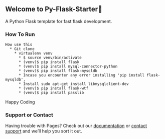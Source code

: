 ## Welcome to Py-Flask-Starter🚀
  A Python Flask template for fast flask development.

### How To Run

```
How use this 
  * Git clone
    * virtualenv venv
      * $ source venv/bin/activate
      * (venv)$ pip install flask
      * (venv)$ pip install mysql-connector-python
      * (venv)$ pip install flask-mysqldb
      * Incase you encounter any error installing 'pip install flask-mysqldb',
      * Install sudo apt-get install libmysqlclient-dev 
      * (venv)$ pip install flask-wtf
      * (venv)$ pip install passlib
```
Happy Coding 


### Support or Contact

Having trouble with Pages? Check out our [documentation](https://docs.github.com/categories/github-pages-basics/) or [contact support](https://github.com/contact) and we’ll help you sort it out.
